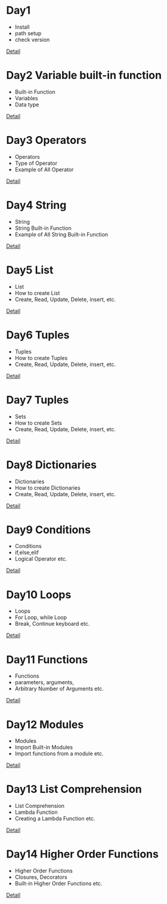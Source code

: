 # Day1 
 - Install
 - path setup
 - check version
  
  [Detail](/Day1/Readme.md)

# Day2 Variable built-in function 
 - Built-in Function
 - Variables
 - Data type
  
  [Detail](/Day2/Readme.md)

# Day3 Operators
 - Operators
 - Type of Operator
 - Example of All Operator
  
  [Detail](/Day3/Readme.md)

# Day4 String 
 - String
 - String Built-in Function
 - Example of All String Built-in Function
  
  [Detail](/Day4/Readme.md)

# Day5 List 
 - List
 - How to create List
 - Create, Read, Update, Delete, insert, etc.
  
  [Detail](/Day5/Readme.md)

# Day6 Tuples
 - Tuples
 - How to create Tuples
 - Create, Read, Update, Delete, insert, etc.
  
  [Detail](/Day6/Readme.md)

# Day7 Tuples
 - Sets
 - How to create Sets
 - Create, Read, Update, Delete, insert, etc.
  
  [Detail](/Day7/Readme.md)


# Day8 Dictionaries
 - Dictionaries
 - How to create Dictionaries
 - Create, Read, Update, Delete, insert, etc.
  
  [Detail](/Day8/Readme.md)

# Day9 Conditions
 - Conditions
 - if,else,elif
 - Logical Operator etc.
  
  [Detail](/Day9/Readme.md)

# Day10 Loops
 - Loops
 - For Loop, while Loop
 - Break, Continue keyboard etc.
  
  [Detail](/Day10/Readme.md)

# Day11 Functions
 - Functions
 - parameters, arguments,
 - Arbitrary Number of Arguments etc.
  
  [Detail](/Day11/Readme.md)

# Day12 Modules
 - Modules
 - Import Built-in Modules
 - Import functions from a module etc.
  
  [Detail](/Day12/Readme.md)

# Day13 List Comprehension
 - List Comprehension
 - Lambda Function
 - Creating a Lambda Function etc.
  
  [Detail](/Day13/Readme.md)

# Day14 Higher Order Functions
 - Higher Order Functions
 - Closures, Decorators
 - Built-in Higher Order Functions etc.
  
  [Detail](/Day14/Readme.md)